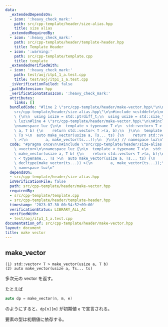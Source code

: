 ```yaml
---
data:
  _extendedDependsOn:
  - icon: ':heavy_check_mark:'
    path: src/cpp-template/header/size-alias.hpp
    title: size alias
  _extendedRequiredBy:
  - icon: ':heavy_check_mark:'
    path: src/cpp-template/header/template-header.hpp
    title: Template Header
  - icon: ':warning:'
    path: src/cpp-template/template.cpp
    title: template
  _extendedVerifiedWith:
  - icon: ':heavy_check_mark:'
    path: test/aoj/itp1_1_a.test.cpp
    title: test/aoj/itp1_1_a.test.cpp
  _isVerificationFailed: false
  _pathExtension: hpp
  _verificationStatusIcon: ':heavy_check_mark:'
  attributes:
    links: []
  bundledCode: "#line 2 \"src/cpp-template/header/make-vector.hpp\"\n\n#line 2 \"\
    src/cpp-template/header/size-alias.hpp\"\n\n#include <cstddef>\n\nnamespace luz\
    \ {\n\n  using isize = std::ptrdiff_t;\n  using usize = std::size_t;\n\n} // namespace\
    \ luz\n#line 4 \"src/cpp-template/header/make-vector.hpp\"\n\n#include <vector>\n\
    \nnamespace luz {\n\n  template < typename T >\n  std::vector< T > make_vector(usize\
    \ a, T b) {\n    return std::vector< T >(a, b);\n  }\n\n  template < typename...\
    \ Ts >\n  auto make_vector(usize a, Ts... ts) {\n    return std::vector< decltype(make_vector(ts...))\
    \ >(\n        a, make_vector(ts...));\n  }\n\n} // namespace luz\n"
  code: "#pragma once\n\n#include \"src/cpp-template/header/size-alias.hpp\"\n\n#include\
    \ <vector>\n\nnamespace luz {\n\n  template < typename T >\n  std::vector< T >\
    \ make_vector(usize a, T b) {\n    return std::vector< T >(a, b);\n  }\n\n  template\
    \ < typename... Ts >\n  auto make_vector(usize a, Ts... ts) {\n    return std::vector<\
    \ decltype(make_vector(ts...)) >(\n        a, make_vector(ts...));\n  }\n\n} //\
    \ namespace luz\n"
  dependsOn:
  - src/cpp-template/header/size-alias.hpp
  isVerificationFile: false
  path: src/cpp-template/header/make-vector.hpp
  requiredBy:
  - src/cpp-template/template.cpp
  - src/cpp-template/header/template-header.hpp
  timestamp: '2023-07-30 00:54:52+09:00'
  verificationStatus: LIBRARY_ALL_AC
  verifiedWith:
  - test/aoj/itp1_1_a.test.cpp
documentation_of: src/cpp-template/header/make-vector.hpp
layout: document
title: make vector
---
```


## make_vector
```
(1) std::vector< T > make_vector(usize a, T b)
(2) auto make_vector(usize a, Ts... ts)
```

多次元の vector を返す。

たとえば
```cpp
auto dp = make_vector(n, m, e)
```
のようにすると、`dp[n][m]` が初期値 `e` で宣言される。

要素の型は初期値に依存する。
